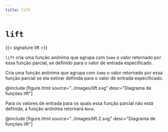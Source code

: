 ```yaml
---
title: lift
---
```


# `lift`

{{< signature lift >}}

`lift` cria uma função anônima que agrupa com `Some` o valor retornado por essa função parcial, se definido para o valor de entrada especificado.

Cria uma função anônima que agrupa com `Some` o valor retornado por essa função parcial se ela estiver definida para o valor de entrada especificado.

@include [figure.html source="../images/lift.svg" desc="Diagrama de funções lift"]

Para os valores de entrada para os quais essa função parcial não está definida, a função anônima retornará `None`.

@include [figure.html source="../images/lift.2.svg" desc="Diagrama de funções lift"]
